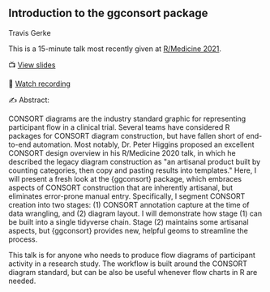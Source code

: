 ## Introduction to the ggconsort package

[slides]: https://tgerke.github.io/ggconsort-talk/#1
[recording]: forthcoming

Travis Gerke

This is a 15-minute talk most recently given at [R/Medicine 2021](https://r-medicine.org/).

&#x1F4FA; [View slides][slides]

&#x1F3A5; [Watch recording][recording]

&#x270D;&#xFE0F; Abstract: 

CONSORT diagrams are the industry standard graphic for representing participant flow in a clinical trial. Several teams have considered R packages for CONSORT diagram construction, but have fallen short of end-to-end automation. Most notably, Dr. Peter Higgins proposed an excellent CONSORT design overview in his R/Medicine 2020 talk, in which he described the legacy diagram construction as "an artisanal product built by counting categories, then copy and pasting results into templates." Here, I will present a fresh look at the {ggconsort} package, which embraces aspects of CONSORT construction that are inherently artisanal, but eliminates error-prone manual entry. Specifically, I segment CONSORT creation into two stages: (1) CONSORT annotation capture at the time of data wrangling, and (2) diagram layout. I will demonstrate how stage (1) can be built into a single tidyverse chain. Stage (2) maintains some artisanal aspects, but {ggconsort} provides new, helpful geoms to streamline the process.

This talk is for anyone who needs to produce flow diagrams of participant activity in a research study. The workflow is built around the CONSORT diagram standard, but can be also be useful whenever flow charts in R are needed.
